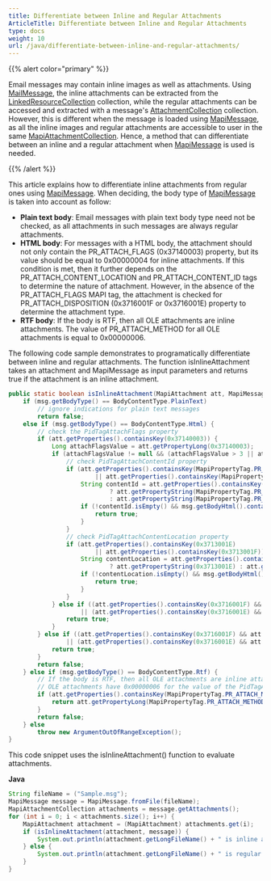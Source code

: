 ```yaml
---
title: Differentiate between Inline and Regular Attachments
ArticleTitle: Differentiate between Inline and Regular Attachments
type: docs
weight: 10
url: /java/differentiate-between-inline-and-regular-attachments/
---
```


{{% alert color="primary" %}} 

Email messages may contain inline images as well as attachments. Using [MailMessage](http://www.aspose.com/api/java/email/com.aspose.email/classes/MailMessage), the inline attachments can be extracted from the [LinkedResourceCollection](https://apireference.aspose.com/email//java/com.aspose.email/linkedresourcecollection) collection, while the regular attachments can be accessed and extracted with a message's [AttachmentCollection](https://apireference.aspose.com/email//java/com.aspose.email/attachmentcollection) collection. However, this is different when the message is loaded using [MapiMessage](https://apireference.aspose.com/email//java/com.aspose.email/mapimessage), as all the inline images and regular attachments are accessible to user in the same [MapiAttachmentCollection](https://apireference.aspose.com/email//java/com.aspose.email/mapiattachmentcollection). Hence, a method that can differentiate between an inline and a regular attachment when [MapiMessage](https://apireference.aspose.com/email//java/com.aspose.email/mapimessage) is used is needed.

{{% /alert %}} 

This article explains how to differentiate inline attachments from regular ones using [MapiMessage](https://apireference.aspose.com/email//java/com.aspose.email/mapimessage). When deciding, the body type of [MapiMessage](https://apireference.aspose.com/email//java/com.aspose.email/mapimessage) is taken into account as follow:

- **Plain text body**: Email messages with plain text body type need not be checked, as all attachments in such messages are always regular attachments.
- **HTML body**: For messages with a HTML body, the attachment should not only contain the PR_ATTACH_FLAGS (0x37140003) property, but its value should be equal to 0x00000004 for inline attachments. If this condition is met, then it further depends on the PR_ATTACH_CONTENT_LOCATION and PR_ATTACH_CONTENT_ID tags to determine the nature of attachment. However, in the absence of the PR_ATTACH_FLAGS MAPI tag, the attachment is checked for PR_ATTACH_DISPOSITION (0x3716001F or 0x3716001E) property to determine the attachment type.
- **RTF body**: If the body is RTF, then all OLE attachments are inline attachments. The value of PR_ATTACH_METHOD for all OLE attachments is equal to 0x00000006.

The following code sample demonstrates to programatically differentiate between inline and regular attachments. The function isInlineAttachment takes an attachment and MapiMessage as input parameters and returns true if the attachment is an inline attachment.

~~~java
public static boolean isInlineAttachment(MapiAttachment att, MapiMessage msg) {
    if (msg.getBodyType() == BodyContentType.PlainText)
        // ignore indications for plain text messages
        return false;
    else if (msg.getBodyType() == BodyContentType.Html) {
        // check the PidTagAttachFlags property
        if (att.getProperties().containsKey(0x37140003)) {
            Long attachFlagsValue = att.getPropertyLong(0x37140003);
            if (attachFlagsValue != null && (attachFlagsValue > 3 || attachFlagsValue < 1)) {
                // check PidTagAttachContentId property
                if (att.getProperties().containsKey(MapiPropertyTag.PR_ATTACH_CONTENT_ID) 
                        || att.getProperties().containsKey(MapiPropertyTag.PR_ATTACH_CONTENT_ID_W)) {
                    String contentId = att.getProperties().containsKey(MapiPropertyTag.PR_ATTACH_CONTENT_ID) 
                            ? att.getPropertyString(MapiPropertyTag.PR_ATTACH_CONTENT_ID)
                            : att.getPropertyString(MapiPropertyTag.PR_ATTACH_CONTENT_ID_W);
                    if (!contentId.isEmpty() && msg.getBodyHtml().contains(contentId)) {
                        return true;
                    }
                }
                // check PidTagAttachContentLocation property
                if (att.getProperties().containsKey(0x3713001E) 
                        || att.getProperties().containsKey(0x3713001F)) {
                    String contentLocation = att.getProperties().containsKey(0x3713001E) 
                            ? att.getPropertyString(0x3713001E) : att.getPropertyString(0x3713001F);
                    if (!contentLocation.isEmpty() && msg.getBodyHtml().contains(contentLocation)) {
                        return true;
                    }
                }
            } else if ((att.getProperties().containsKey(0x3716001F) && att.getPropertyString(0x3716001F).equalsIgnoreCase("inline"))
                    || (att.getProperties().containsKey(0x3716001E) && att.getPropertyString(0x3716001E).equalsIgnoreCase("inline"))) {
                return true;
            }
        } else if ((att.getProperties().containsKey(0x3716001F) && att.getPropertyString(0x3716001F).equalsIgnoreCase("inline"))
                || (att.getProperties().containsKey(0x3716001E) && att.getPropertyString(0x3716001E).equalsIgnoreCase("inline"))) {
            return true;
        }
        return false;
    } else if (msg.getBodyType() == BodyContentType.Rtf) {
        // If the body is RTF, then all OLE attachments are inline attachments.
        // OLE attachments have 0x00000006 for the value of the PidTagAttachMethod property
        if (att.getProperties().containsKey(MapiPropertyTag.PR_ATTACH_METHOD)) {
            return att.getPropertyLong(MapiPropertyTag.PR_ATTACH_METHOD) == 0x00000006;
        }
        return false;
    } else
        throw new ArgumentOutOfRangeException();
}
~~~



This code snippet uses the isInlineAttachment() function to evaluate attachments.

**Java**

~~~java
String fileName = ("Sample.msg");
MapiMessage message = MapiMessage.fromFile(fileName);
MapiAttachmentCollection attachments = message.getAttachments();
for (int i = 0; i < attachments.size(); i++) {
    MapiAttachment attachment = (MapiAttachment) attachments.get(i);
    if (isInlineAttachment(attachment, message)) {
        System.out.println(attachment.getLongFileName() + " is inline attachment");
    } else {
        System.out.println(attachment.getLongFileName() + " is regular attachment");
    }
}
~~~
